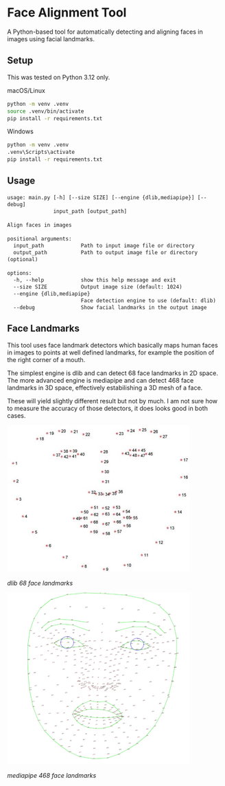 # Face Alignment Tool

A Python-based tool for automatically detecting and aligning faces in images using facial landmarks.

## Setup

This was tested on Python 3.12 only.

macOS/Linux
```bash
python -m venv .venv
source .venv/bin/activate
pip install -r requirements.txt
```

Windows
```bash
python -m venv .venv
.venv\Scripts\activate
pip install -r requirements.txt
```

## Usage

```
usage: main.py [-h] [--size SIZE] [--engine {dlib,mediapipe}] [--debug]
               input_path [output_path]

Align faces in images

positional arguments:
  input_path            Path to input image file or directory
  output_path           Path to output image file or directory (optional)

options:
  -h, --help            show this help message and exit
  --size SIZE           Output image size (default: 1024)
  --engine {dlib,mediapipe}
                        Face detection engine to use (default: dlib)
  --debug               Show facial landmarks in the output image
```

## Face Landmarks

This tool uses face landmark detectors which basically maps human faces in images to points at well defined landmarks, for example the position of the right corner of a mouth.

The simplest engine is dlib and can detect 68 face landmarks in 2D space. The more advanced engine is mediapipe and can detect 468 face landmarks in 3D space, effectively estabilishing a 3D mesh of a face.

These will yield slightly different result but not by much. I am not sure how to measure the accuracy of those detectors, it does looks good in both cases.

![dlib 68 face landmarks](assets/68-landmarks.png)

*dlib 68 face landmarks*

![mediapipe 468 face landmarks](assets/468-landmarks.png)

*mediapipe 468 face landmarks*